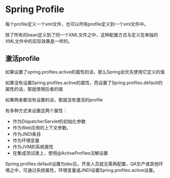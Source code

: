 # Spring Profile
每个profile定义一个xml文件，也可以所有profile定义到一个xml文件中。

除了所有的bean定义到了同一个XML文件之中，这种配置方式与定义在单独的XML文件中的实际效果是一样的。

## 激活profile
如果设置了spring.profiles.active的属性的话，那么Spring会优先使用它定义的值

如果没有设置Spring.profiles.active的属性，而设置了Spring.profiles.default的属性的话，那就使用后者的值

如果两者都没有设置的话，那就没有激活的profile

有多种方式来设置这两个属性：
- 作为DispatcherServlet的初始化参数
- 作为Web应用的上下文参数。
- 作为JNDI条目
- 作为环境变量
- 作为JVM的系统属性
- 在集成测试类上，使用@ActiveProfiles注解设置

Spring.profiles.default设置为dev后，开发人员就无需再配置，QA生产或其他环境之中，可通过系统属性，环境变量或JNDI设置Spring.profiles.active设置。


